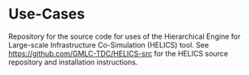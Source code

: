 # Use-Cases

Repository for the source code for uses of the Hierarchical Engine for Large-scale Infrastructure Co-Simulation (HELICS) tool.  See https://github.com/GMLC-TDC/HELICS-src for the HELICS source repository and installation instructions.
